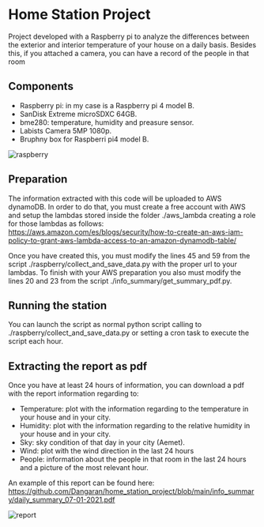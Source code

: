 # Home Station Project
Project developed with a Raspberry pi to analyze the differences between the exterior and interior temperature of your house on a daily basis. Besides this, if you attached a camera, you can have a record of the people in that room

## Components
  - Raspberry pi: in my case is a Raspberry pi 4 model B.
  - SanDisk Extreme microSDXC 64GB.
  - bme280: temperature, humidity and preasure sensor.
  - Labists Camera 5MP 1080p.
  - Bruphny box for Raspberri pi4 model B.

![raspberry](https://i.ibb.co/QnHLxRJ/raspberry.jpg)

## Preparation
The information extracted with this code will be uploaded to AWS dynamoDB. In order to do that, you must create a free account with AWS and setup the lambdas stored inside the folder ./aws_lambda creating a role for those lambdas as follows: https://aws.amazon.com/es/blogs/security/how-to-create-an-aws-iam-policy-to-grant-aws-lambda-access-to-an-amazon-dynamodb-table/

Once you have created this, you must modify the lines 45 and 59 from the script ./raspberry/collect_and_save_data.py with the proper url to your lambdas. To finish with your AWS preparation you also must modify the lines 20 and 23 from the script ./info_summary/get_summary_pdf.py.

## Running the station
You can launch the script as normal python script calling to ./raspberry/collect_and_save_data.py or setting a cron task to execute the script each hour.

## Extracting the report as pdf
Once you have at least 24 hours of information, you can download a pdf with the report information regarding to:
 - Temperature: plot with the information regarding to the temperature in your house and in your city.
 - Humidity: plot with the information regarding to the relative humidity in your house and in your city.
 - Sky: sky condition of that day in your city (Aemet).
 - Wind: plot with the wind direction in the last 24 hours
 - People: information about the people in that room in the last 24 hours and a picture of the most relevant hour.

An example of this report can be found here: 
https://github.com/Dangaran/home_station_project/blob/main/info_summary/daily_summary_07-01-2021.pdf

![report](https://i.ibb.co/wYqFZnQ/image.png)
